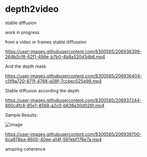 # depth2video
stable diffusion 

work in progress

from a video or frames
stable diffussion


https://user-images.githubusercontent.com/8300565/206936399-264b0cf8-62f1-499e-b7b0-4b8a520d3db6.mp4


And the depth mask


https://user-images.githubusercontent.com/8300565/206936404-c5f9a720-871f-4788-a08f-7ccbec025e99.mp4


Stable diffusion according the depth


https://user-images.githubusercontent.com/8300565/206937244-860c4fc8-85e1-4568-a2c0-b638a30d026f.mp4


Sample Results:

![image](https://user-images.githubusercontent.com/8300565/206937133-aca35de5-99df-4d8d-bc27-301e9d840c8d.png)


https://user-images.githubusercontent.com/8300565/206939700-6ca878ea-8600-40ee-a14f-597ebf176e7a.mp4

amazing coherence
